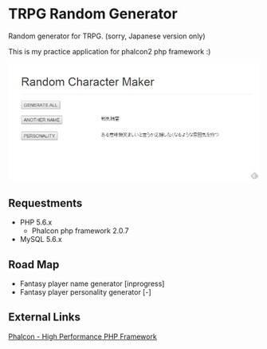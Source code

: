 TRPG Random Generator
===

Random generator for TRPG. (sorry, Japanese version only)

This is my practice application for phalcon2 php framework :)

![index page screenshot](sample001.png)

## Requestments

- PHP 5.6.x
    - Phalcon php framework 2.0.7
- MySQL 5.6.x

## Road Map

- Fantasy player name generator [inprogress]
- Fantasy player personality generator [-]

## External Links

[Phalcon - High Performance PHP Framework](https://phalconphp.com/)

